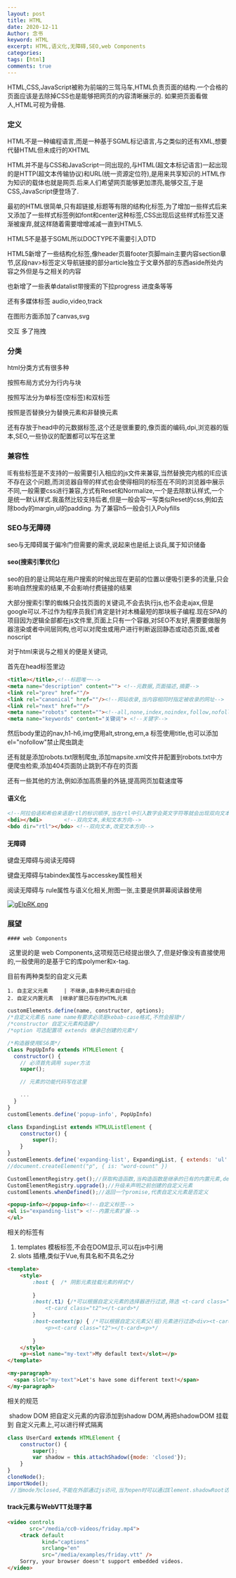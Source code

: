 ```yaml
---
layout: post
title: HTML
date: 2020-12-11
Author: 念书
keyword: HTML
excerpt: HTML,语义化,无障碍,SEO,web Components
categories: 
tags: [html]
comments: true
---
```


​		HTML,CSS,JavaScript被称为前端的三驾马车,HTML负责页面的结构.一个合格的页面应该是去除掉CSS也是能够把网页的内容清晰展示的.	如果把页面看做人,HTML可视为骨骼.

### 定义

HTML不是一种编程语言,而是一种基于SGML标记语言,与之类似的还有XML,想要代替HTML但未成行的XHTML

HTML并不是与CSS和JavaScript一同出现的,与HTML(超文本标记语言)一起出现的是HTTP(超文本传输协议)和URL(统一资源定位符),是用来共享知识的.HTML作为知识的载体也就是网页.后来人们希望网页能够更加漂亮,能够交互,于是CSS,JavaScript便登场了.

最初的HTML很简单,只有超链接,标题等有限的结构化标签,为了增加一些样式后来又添加了一些样式标签例如font和center这种标签,CSS出现后这些样式标签又逐渐被废弃,就这样随着需要增增减减一直到HTML5.

HTML5不是基于SGML所以DOCTYPE不需要引入DTD

HTML5新增了一些结构化标签,像header页眉footer页脚main主要内容section章节,区段nav>标签定义导航链接的部分article独立于文章外部的东西aside所处内容之外但是与之相关的内容

也新增了一些表单datalist带搜索的下拉progress 进度条等等

还有多媒体标签 audio,video,track

在图形方面添加了canvas,svg

交互 多了拖拽

### 分类

html分类方式有很多种

按照布局方式分为行内与块

按照写法分为单标签(空标签)和双标签

按照是否替换分为替换元素和非替换元素

还有存放于head中的元数据标签,这个还是很重要的,像页面的编码,dpi,浏览器的版本,SEO,一些协议的配置都可以写在这里



### 兼容性

IE有些标签是不支持的一般需要引入相应的js文件来兼容,当然替换完内核的IE应该不存在这个问题,而浏览器自带的样式也会使得相同的标签在不同的浏览器中展示不同,一般需要css进行兼容,方式有Reset和Normalize,一个是去除默认样式,一个是统一默认样式.我虽然比较支持后者,但是一般会写一写类似Reset的css,例如去除body的margin,ul的padding. 为了兼容h5一般会引入Polyfills



### SEO与无障碍

seo与无障碍属于偏冷门但需要的需求,说起来也是纸上谈兵,属于知识储备

#### 	seo(搜索引擎优化)

seo的目的是让网站在用户搜索的时候出现在更前的位置以便吸引更多的流量,只会影响自然搜索的结果,不会影响付费链接的结果

大部分搜索引擎的蜘蛛只会找页面的关键词,不会去执行js,也不会走ajax,但是google可以.不过作为程序员我们肯定是针对木桶最短的那块板子编程.现在SPA的项目因为逻辑全部都在js文件里,页面上只有一个容器,对SEO不友好,需要要做服务器渲染或者中间层同构,也可以对爬虫或用户进行判断返回静态或动态页面,或者noscript

对于html来说与之相关的便是关键词,

首先在head标签里边

````html
<title></title>,<!--标题唯一-->
<meta name="description" content=""> <!--元数据,页面描述,摘要-->
<link rel="prev" href=""/>
<link rel="canonical" href=""/><!--网站收录,当内容相同时指定被收录的网址-->
<link rel="next" href=""/>
<meta name="robots" content=""><!--all,none,index,noindex,follow,nofollow,是否抓取-->
<meta name="keywords" content="关键词"> <!--关键字-->
````



然后body里边的nav,h1-h6,img使用alt,strong,em,a 标签使用title,也可以添加el="nofollow"禁止爬虫跳走

还有就是添加robots.txt限制爬虫,添加mapsite.xml文件并配置到robots.txt中方便爬虫检索,添加404页面防止跳到不存在的页面

还有一些其他的方法,例如添加高质量的外链,提高网页加载速度等

#### 语义化

```html
<!--阿拉伯语和希伯来语是rtl的标识顺序,当在rtl中引入数字会英文字符等就会出现双向文本-->
<bdi></bdi>       <!--双向文本,未知文本方向--> 
<bdo dir="rtl"></bdo> <!--双向文本,改变文本方向-->
```



#### 无障碍

键盘无障碍与阅读无障碍

键盘无障碍与tabindex属性与accesskey属性相关

阅读无障碍与 rule属性与语义化相关,附图一张,主要是供屏幕阅读器使用

[![gElpRK.png](https://z3.ax1x.com/2021/04/30/gElpRK.png)](https://imgtu.com/i/gElpRK)



### 展望

 	#### web Components

​	这里说的是 web Components,这项规范已经提出很久了,但是好像没有直接使用的,一般使用的是基于它的库polymer和x-tag.

目前有两种类型的自定义元素

 	1. 自主定义元素     | 不继承,由多种元素自行组合
 	2. 自定义内置元素  |继承扩展已存在的HTML元素

```js
customElements.define(name, constructor, options);
/*自定义元素名 name name有要求必须是kebab-case格式,不然会报错*/
/*constructor 自定义元素构造器*/
/*option 可选配置项 extends 继承已创建的元素*/

/*构造器使用ES6类*/
class PopUpInfo extends HTMLElement {
  constructor() {
    // 必须首先调用 super方法
    super();

    // 元素的功能代码写在这里

    ...
  }
}
customElements.define('popup-info', PopUpInfo)

class ExpandingList extends HTMLUListElement {
    constructor() {
        super();
    }
}
customElements.define('expanding-list', ExpandingList, { extends: 'ul' });
//document.createElement("p", { is: "word-count" })

CustomElementRegistry.get();//获取构造函数,当构造函数是继承的已有的内置元素,define方法必须要有option参数声明继承,不然super()会报错
CustomElementRegistry.upgrade();//升级未声明之前创建的自定义元素
customElements.whenDefined();//返回一个promise,代表自定义元素是否定义
```

````html
<popup-info></popup-info><!--自定义标签-->
<ul is="expanding-list"> <!--内置元素扩展-->
</ul>
````

相关的标签有

1. templates  模板标签,不会在DOM显示,可以在js中引用
2. slots 插槽,类似于Vue,有具名和不具名之分

```html
<template>
    <style>
        :host {  /* 阴影元素挂载元素的样式*/
            
        }
        :host(.t1) {/*可以根据自定义元素的选择器进行过滤,筛选 <t-card class="t1"></t-card>
            <t-card class="t2"></t-card>*/  
        }
        :host-context(p) { /*可以根据自定义元素父(祖)元素进行过滤<div><t-card class="t1"></t-card></div>
            <p><t-card class="t2"></t-card><p>*/
            
        }
    </style>
    <p><slot name="my-text">My default text</slot></p>
</template>

<my-paragraph>
  <span slot="my-text">Let's have some different text!</span>
</my-paragraph>
```

相关的规范

​	shadow DOM  把自定义元素的内容添加到shadow DOM,再把shadowDOM 挂载到 自定义元素上,可以进行样式隔离

````js
class UserCard extends HTMLElement {
    constructor() {
        super(); 
        var shadow = this.attachShadow({mode: 'closed'});
    }
}
cloneNode();
importNode();
 //当mode为closed,不能在外部通过js访问,当为open时可以通过Element.shadowRoot访问
````



#### track元素与WebVTT处理字幕

```html
<video controls
       src="/media/cc0-videos/friday.mp4">
    <track default
           kind="captions"
           srclang="en"
           src="/media/examples/friday.vtt" />
    Sorry, your browser doesn't support embedded videos.
</video>
```



